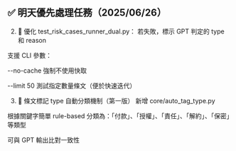 ## ✅ 明天優先處理任務（2025/06/26）

2. 🔧 優化 test_risk_cases_runner_dual.py：
若失敗，標示 GPT 判定的 type 和 reason

支援 CLI 參數：

--no-cache 強制不使用快取

--limit 50 測試指定數量條文（便於快速迭代）

3. 📄 條文標記 type 自動分類機制（第一版）
新增 core/auto_tag_type.py

根據關鍵字簡單 rule-based 分類為：「付款」、「授權」、「責任」、「解約」、「保密」等類型

可與 GPT 輸出比對一致性
